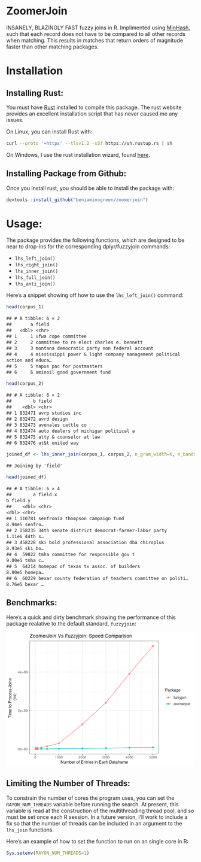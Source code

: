 
# ZoomerJoin

INSANELY, BLAZINGLY FAST fuzzy joins in R. Implimented using
[MinHash](https://en.wikipedia.org/wiki/MinHash), such that each record
does not have to be compared to all other records when matching. This
results in matches that return orders of magnitude faster than other
matching packages.

# Installation

## Installing Rust:

You must have [Rust](https://www.rust-lang.org/tools/install) installed
to compile this package. The rust website provides an excellent
installation script that has never caused me any issues.

On Linux, you can install Rust with:

``` sh
curl --proto '=https' --tlsv1.2 -sSf https://sh.rustup.rs | sh
```

On Windows, I use the rust installation wizard, found
[here](https://forge.rust-lang.org/infra/other-installation-methods.html).

## Installing Package from Github:

Once you install rust, you should be able to install the package with:

``` r
devtools::install_github("beniaminogreen/zoomerjoin")
```

# Usage:

The package provides the following functions, which are designed to be
near to drop-ins for the corresponding dplyr/fuzzyjoin commands:

- `lhs_left_join()`
- `lhs_right_join()`
- `lhs_inner_join()`
- `lhs_full_join()`
- `lhs_anti_join()`

Here’s a snippet showing off how to use the `lhs_left_join()` command:

``` r
head(corpus_1)
```

    ## # A tibble: 6 × 2
    ##       a field                                                                   
    ##   <dbl> <chr>                                                                   
    ## 1     1 ufwa cope committee                                                     
    ## 2     2 committee to re elect charles e. bennett                                
    ## 3     3 montana democratic party non federal account                            
    ## 4     4 mississippi power & light company management political action and educa…
    ## 5     5 napus pac for postmasters                                               
    ## 6     6 aminoil good government fund

``` r
head(corpus_2)
```

    ## # A tibble: 6 × 2
    ##        b field                               
    ##    <dbl> <chr>                               
    ## 1 832471 avrp studios inc                    
    ## 2 832472 avrd design                         
    ## 3 832473 avenales cattle co                  
    ## 4 832474 auto dealers of michigan political a
    ## 5 832475 atty & counselor at law             
    ## 6 832476 at&t united way

``` r
joined_df <- lhs_inner_join(corpus_1, corpus_2, n_gram_width=6, n_bands=20, band_width=5)
```

    ## Joining by 'field'

``` r
head(joined_df)
```

    ## # A tibble: 6 × 4
    ##        a field.x                                                       b field.y
    ##    <dbl> <chr>                                                     <dbl> <chr>  
    ## 1 110781 senfronia thompson campaign fund                         8.94e5 senfro…
    ## 2 158235 34th senate district democrat-farmer-labor party         1.11e6 44th s…
    ## 3 458228 ski bold professional association dba chiroplus          8.93e5 ski bo…
    ## 4  59022 tmha committee for responsible gov t                     9.00e5 tmha c…
    ## 5  64214 homepac of texas tx assoc. of builders                   8.80e5 homepa…
    ## 6  60229 bexar county federation of teachers committee on politi… 8.76e5 bexar …

## Benchmarks:

Here’s a quick and dirty benchmark showing the performance of this
package realative to the default standard, `fuzzyjoin`:

![](README_files/figure-gfm/unnamed-chunk-3-1.png)<!-- -->

## Limiting the Number of Threads:

To constrain the number of cores the program uses, you can set the
`RAYON_NUM_THREADS` variable before running the search. At present, this
variable is read at the construction of the multithreading thread pool,
and so must be set once each R session. In a future version, I’ll work
to include a fix so that the number of threads can be included in an
argument to the `lhs_join` functions.

Here’s an example of how to set the function to run on an single core in
R:

``` r
Sys.setenv(RAYON_NUM_THREADS=1)
```
